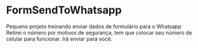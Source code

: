 # FormSendToWhatsapp
Pequeno projeto treinando enviar dados de formulário para o Whatsapp
Retirei o número por motivos de segurança, tem que colocar seu número de celular para funcionar. Irá enviar para você.
